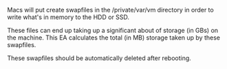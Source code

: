 Macs will put create swapfiles in the /private/var/vm directory in order to write what's in memory to the HDD or SSD.

These files can end up taking up a significant about of storage (in GBs) on the machine.  This EA calculates the total (in MB) storage taken up by these swapfiles.

These swapfiles should be automatically deleted after rebooting.

